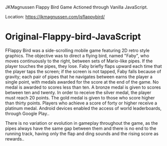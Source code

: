 JKMagnussen
Flappy Bird Game
Actioned through Vanilla JavaScript.

Location: https://jkmagnussen.com/jsflappybird/

# Original-Flappy-bird-JavaScript

FFlappy Bird was a side-scrolling mobile game featuring 2D retro style graphics. The objective was to direct a flying bird, named "Faby", who moves continuously to the right, between sets of Mario-like pipes. If the player touches the pipes, they lose. Faby briefly flaps upward each time that the player taps the screen; if the screen is not tapped, Faby falls because of gravity; each pair of pipes that he navigates between earns the player a single point, with medals awarded for the score at the end of the game. No medal is awarded to scores less than ten. A bronze medal is given to scores between ten and twenty. In order to receive the silver medal, the player must reach 20 points. The gold medal is given to those who score higher than thirty points. Players who achieve a score of forty or higher receive a platinum medal. Android devices enabled the access of world leaderboards, through Google Play..

There is no variation or evolution in gameplay throughout the game, as the pipes always have the same gap between them and there is no end to the running track, having only the flap and ding sounds and the rising score as rewards..
